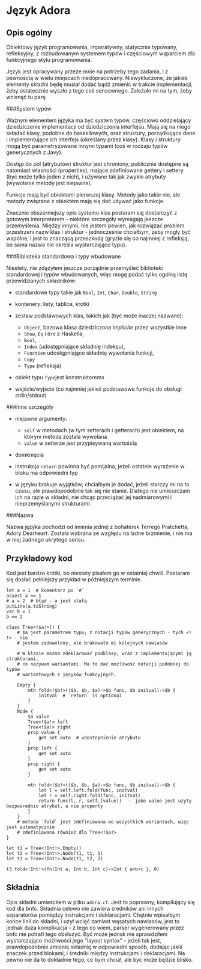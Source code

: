 Język Adora
===

Opis ogólny
---

Obiektowy język programowania, imperatywny, statycznie typowany, refleksyjny, z rozbudowanym systemem typów i częściowym wsparciem dla funkcyjnego stylu programowania.

Język jest opracywany przeze mnie na potrzeby tego zadania, i z pewnością w wielu miejscach niedopracowany. Niewykluczone, że jakieś elementy składni będę musiał dodać bądź zmienić w trakcie implementacji, żeby ostatecznie wyszło z tego coś sensownego.
Zależało mi na tym, żeby wcisnąć tu parę

###System typów

Ważnym elementem języka ma być system typów, częściowo oddzielający dziedziczenie implementacji od dziedziczenia interfejsu. Mają się na niego składać klasy, podobne do haskellowych, oraz struktury, porządkujące dane i implementujące ich interfejs (określany przez klasy). Klasy i struktury mogą być parametryzowane innymi typami (coś w rodzaju typów generycznych z Javy).

Dostęp do pól (atrybutów) struktur jest chroniony, publicznie dostępne są natomiast własności (properties), mające zdefiniowane gettery i settery (być może tylko jeden z nich), i używane tak jak zwykle atrybuty (wywołanie metody jest niejawne).

Funkcje mają być obiektami pierwszej klasy. Metody jako takie nie, ale metody związane z obiektem mają się dać używać jako funkcje.

Znacznie obszerniejszy opis systemu klas postaram się dostarczyć z gotowym interpreterem - niektóre szczegóły wymagają jeszcze przemyślenia. Między innymi, nie jestem pewien, jak rozwiązać problem przestrzeni nazw klas i struktur - jednocześnie chciałbym, żeby mogły być wspólne, i jest to znaczącą przeszkodą (gryzie się co najmniej z refleksją, bo sama nazwa nie określa wystarczająco typu).

###Biblioteka standardowa i typy wbudowane

Niestety, nie zdążyłem jeszcze porządnie przemyśleć biblioteki standardowej i typów wbudowanych, więc mogę podać tylko ogólną listę przewidzianych składników:

- standardowe typy takie jak `Bool`, `Int`, `Char`, `Double`, `String`
- kontenery: listy, tablice, krotki
- zestaw podstawowych klas, takich jak (być może inaczej nazwane):

    + `Object`, bazowa klasa dziedziczona _implicite_ przez wszystkie inne
    + `Show`, `Eq` i `Ord` z Haskella,
    + `Bool`,
    + `Index` (udostępniające składnię indeksu),
    + `Function` udostępniające składnię wywołania funkcji,
    + `Copy`
    + `Type` (refleksja)

- obiekt typu `Type`jest konstruktorems
- wejście/wyjście (co najmniej jakieś podstawowe funkcje do obsługi stdin/stdout)

###Inne szczegóły

- niejawne argumenty:

    + `self` w metodach (w tym setterach i getterach) jest obiektem, na którym metoda została wywołana
    + `value` w setterze jest przypisywaną wartością

- domknięcia

- instrukcja `return` powinna być pomijalna, jeżeli ostatnie wyrażenie w bloku ma odpowiedni typ

- w języku brakuje wyjątków; chciałbym je dodać, jeżeli starczy mi na to czasu, ale prawdopodobnie tak się nie stanie. Dlatego nie umieszczam ich na razie w składni, nie chcąc przeciążać jej nadmiarowymi i nieprzemyślanymi strukturami.

###Nazwa

Nazwa języka pochodzi od imienia jednej z bohaterek Terrego Pratchetta, Adory Dearheart. Została wybrana ze względu na ładne brzmienie, i nie ma w niej żadnego ukrytego sensu.

Przykładowy kod
---

Kod jest bardzo krótki, bo niestety pisałem go w ostatniej chwili. Postaram się dosłać pełniejszy przykład w późniejszym terminie.

```
let a = 1  # komentarz po `#`
assert a == 1
# a = 2  # błąd - a jest stałą
putLine(a.toString)
var b = 1
b == 2

class Tree<!$a!>() {
    # $a jest parametrem typu; z notacji typów generycznych - tych <! !> - nie
    # jestem zadowolony, ale brakowało mi kolejnych nawiasów

    # W klasie można zdeklarować podklasy, wraz z implementującymi ją strukturami,
    # co nazywam wariantami. Ma to dać możliwość notacji podobnej do typów
    # wariantowych z języków funkcyjnych.

    Empty {
        mth fold<!$b!>(($b, $b, $a)->$b func, $b initval)->$b {
            initval  # `return` is optional
        }
    }
    Node {
        $a value
        Tree<!$a!> left
        Tree<!$a!> right
        prop value {
            get set auto  # udostepnienie atrybutu
        }
        prop left {
            get set auto
        }
        prop right {
            get set auto
        }

        mth fold<!$b!>(($b, $b, $a)->$b func, $b initval)->$b {
            let l = self.left.fold(func, initval)
            let r = self.right.fold(func, initval)
            return func(l, r, self.[value])  -- jako value jest uzyty bezposrednio atrybut, a nie property
        }
    }
    # metoda `fold` jest zdefiniowana we wszystkich wariantach, więc jest automatycznie
    # zdefiniowana również dla Tree<!$a!>
}

let t1 = Tree<!Int!>.Empty()
let t2 = Tree<!Int!>.Node(t1, t1, 1)
let t3 = Tree<!Int!>.Node(t1, t2, 2)

t3.fold<!Int!>(fn(Int a, Int b, Int c)->Int { a+b+c }, 0)
```

Składnia
---

Opis składni umieściłem w pliku `adora.cf`. Jest to poprawny, kompilujący się kod dla bnfc. Składnia celowo nie zawiera średników ani innych separatorów pomiędzy instrukcjami i deklaracjami. Chętnie wpisałbym końce linii do składni, i użył wcięć zamiast wąsatych nawiasów, jest to jednak duża komplikacja - z tego co wiem, parser wygenerowany przez bnfc nie potrafi tego obsłużyć. Być może jednak nie sprawdziłem wystarczająco możliwości jego "layout syntax" - jeżeli tak jest, prawdopodobnie zmienię składnię w odpowiedni sposób, dodając jakiś znaczek przed blokami, i średniki między instrukcjami i deklaracjami. Na pewno nie da to dokładnie tego, co bym chciał, ale być może będzie blisko.
